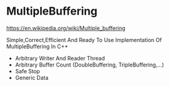 # MultipleBuffering
https://en.wikipedia.org/wiki/Multiple_buffering

Simple,Correct,Efficient And Ready To Use Implementation Of MultipleBuffering In C++
- Arbitrary Writer And Reader Thread
- Arbitrary Buffer Count (DoubleBuffering, TripleBuffering,...)
- Safe Stop
- Generic Data
